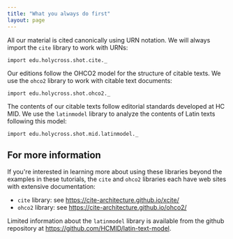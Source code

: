 ```yaml
---
title: "What you always do first"
layout: page
---
```


All our material is cited canonically using URN notation. We will always import the `cite` library to work with URNs:

```scala:silent
import edu.holycross.shot.cite._
```

Our editions follow the OHCO2 model for the structure of citable texts. We use the `ohco2` library to work with citable text documents:

```scala:silent
import edu.holycross.shot.ohco2._
```

The contents of our citable texts follow editorial standards developed at HC MID. We use the `latinmodel` library to analyze the contents of Latin texts following this model:

```scala:silent
import edu.holycross.shot.mid.latinmodel._
```

## For more information


If you're interested in learning more about using these libraries beyond the examples in these tutorials, the `cite` and `ohco2` libraries each have web sites with extensive documentation:


-   `cite` library:  see <https://cite-architecture.github.io/xcite/>
-   `ohco2` library:  see <https://cite-architecture.github.io/ohco2/>

Limited information about the `latinmodel` library is available from the github repository at <https://github.com/HCMID/latin-text-model>.
